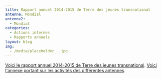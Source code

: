 ```yaml
---
title: Rapport annuel 2014-2015 de Terre des jeunes transnational
antenne: Mondial
antenne2:
  - Mondial
categories:
  - Actions internes
  - Rapports annuels
layout: blog
img:
  - /media/placeholder__.jpg
---
```

<a href="/media/terre-des-jeunes-rapport-annuel-2014-2015.pdf">Voici le rapport annuel 2014-2015 de Terre des jeunes transnational</a>.
<a href="/media/terre-des-jeunes-rapport-annuel-2014-2015-annexe-branches.pdf">Voici l'annexe portant sur les activités des différentes antennes</a>.

